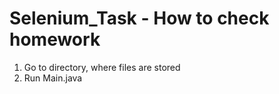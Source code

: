 # Selenium_Task - How to check homework

1. Go to directory, where files are stored
2. Run Main.java
